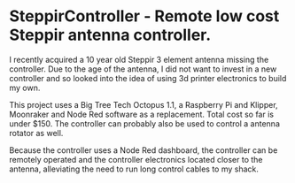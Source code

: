 # SteppirController - Remote low cost Steppir antenna controller. 

I recently acquired a 10 year old Steppir 3 element antenna missing the controller. Due to the age of the antenna, I did not want to invest in a new controller and so looked into the idea of using 3d printer electronics to build my own. 

This project uses a Big Tree Tech Octopus 1.1, a Raspberry Pi and Klipper, Moonraker and Node Red software as a replacement. Total cost so far is under $150. The controller can probably also be used to control a antenna rotator as well.

Because the controller uses a Node Red dashboard, the controller can be remotely operated and the controller electronics located closer to the antenna, alleviating the need to run long control cables to my shack.
